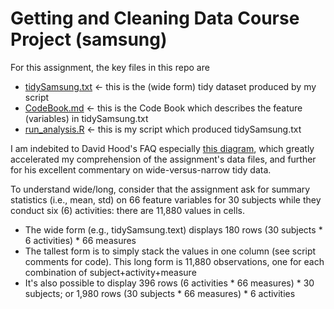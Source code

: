 Getting and Cleaning Data Course Project (samsung)
====================

For this assignment, the key files in this repo are

* [tidySamsung.txt](https://github.com/bionicturtle/gacd-project-samsung/blob/master/tidySamsung.txt) <- this is the (wide form) tidy dataset produced by my script
* [CodeBook.md](https://github.com/bionicturtle/gacd-project-samsung/blob/master/CodeBook.md) <- this is the Code Book which describes the feature (variables) in tidySamsung.txt
* [run_analysis.R](https://github.com/bionicturtle/gacd-project-samsung/blob/master/run_analysis.R) <- this is my script which produced tidySamsung.txt

I am indebited to David Hood's FAQ especially [this diagram](https://github.com/bionicturtle/gacd-project-samsung/blob/master/david_hood_diagram.png), which greatly accelerated my comprehension of the assignment's data files, and further for his excellent commentary on wide-versus-narrow tidy data. 

To understand wide/long, consider that the assignment ask for summary statistics (i.e., mean, std) on 66 feature variables for 30 subjects while they conduct six (6) activities: there are 11,880 values in cells. 

* The wide form (e.g., tidySamsung.text) displays 180 rows (30 subjects * 6 activities) * 66 measures
* The tallest form is to simply stack the values in one column (see script comments for code). This long form is 11,880 observations, one for each combination of subject+activity+measure
* It's also possible to display 396 rows (6 activities * 66 measures) * 30 subjects; or 1,980 rows (30 subjects * 66 measures) * 6 activities
